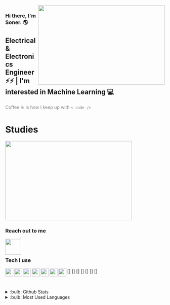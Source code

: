 <img src="https://media.giphy.com/media/1n92hYPiFQ0efcCtrF/giphy.gif" align="right" width="400" height="250">

### Hi there, I'm Soner. :earth_americas:

## Electrical & Electronics Engineer :zap::zap: | I'm interested in Machine Learning :computer:

<font color="gray">Coffee :coffee: is how I keep up with `< code />` </font>

# Studies
<img src="https://media.giphy.com/media/2oWWe3cwQE0snrfBz1/giphy.gif" align="middle" width="400" height="250">

### Reach out to me


[<img  width="50" src="https://unpkg.com/simple-icons@v4/icons/linkedin.svg" align="left" />][linkedin]

<br />
<br />

### Tech I use

[<img  width="25" src="https://unpkg.com/simple-icons@v4/icons/c.svg" align="left" />] 
[<img  width="25" src="https://simpleicons.org/icons/cplusplus.svg" align="left" />]
[<img  width="25" src="https://simpleicons.org/icons/python.svg" align="left" />]
[<img  width="25" src="https://simpleicons.org/icons/spyderide.svg" align="left" />]
[<img  width="25" src="https://simpleicons.org/icons/visualstudiocode.svg" align="left" />]
[<img  width="25" src="https://simpleicons.org/icons/pycharm.svg" align="left" />]
[<img  width="25" src="https://simpleicons.org/icons/git.svg" align="left" />]

<br />




<br />

<details>
<summary>:bulb: Github Stats</summary>
<img src="https://github-readme-stats.vercel.app/api?username=soneralasan&theme=radical" >
</details>

<details>
<summary>:bulb:  Most Used Languages</summary>
<img src="https://github-readme-stats.vercel.app/api/top-langs/?username=soneralasan&layout=compact" >
</details>


[linkedin]: https://www.linkedin.com/in/soneralasan/

